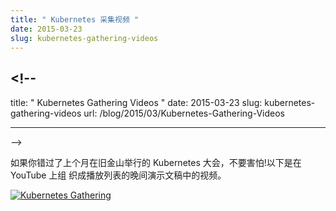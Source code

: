 ```yaml
---
title: " Kubernetes 采集视频 "
date: 2015-03-23
slug: kubernetes-gathering-videos
---
```


## <!--

title: " Kubernetes Gathering Videos " date: 2015-03-23 slug:
kubernetes-gathering-videos url: /blog/2015/03/Kubernetes-Gathering-Videos

---

-->

<!--
If you missed the Kubernetes Gathering in SF last month, fear not! Here are the videos from the evening presentations organized into a playlist on YouTube

[![Kubernetes Gathering](https://img.youtube.com/vi/q8lGZCKktYo/0.jpg)](https://www.youtube.com/playlist?list=PL69nYSiGNLP2FBVvSLHpJE8_6hRHW8Kxe)
-->

如果你错过了上个月在旧金山举行的 Kubernetes 大会，不要害怕!以下是在 YouTube 上组
织成播放列表的晚间演示文稿中的视频。

[![Kubernetes Gathering](https://img.youtube.com/vi/q8lGZCKktYo/0.jpg)](https://www.youtube.com/playlist?list=PL69nYSiGNLP2FBVvSLHpJE8_6hRHW8Kxe)
